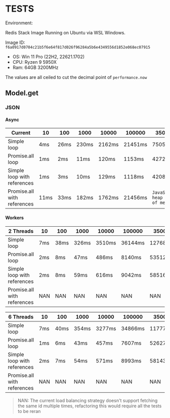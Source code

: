 # TESTS

Environment:

Redis Stack Image Running on Ubuntu via WSL Windows.

Image ID: `f6a0917d0704c21b5f6e64f817d026f96284a5b6e4349556d1852e068ec07915`

- OS: Win 11 Pro (22H2, 22621.1702)
- CPU: Ryzen 9 5950X
- Ram: 64GB 3200MHz

The values are all ceiled to cut the decimal point of `performance.now`

## Model.get

### JSON

#### Async

| Current                     | 10   | 100  | 1000  | 10000  | 100000  | 350000                          |
| --------------------------- | ---- | ---- | ----- | ------ | ------- | ------------------------------- |
| Simple loop                 | 4ms  | 26ms | 230ms | 2162ms | 21451ms | 75057ms                         |
| Promise.all loop            | 1ms  | 2ms  | 11ms  | 120ms  | 1153ms  | 4272ms                          |
| Simple loop with references | 1ms  | 3ms  | 10ms  | 129ms  | 1118ms  | 4208ms                          |
| Promise.all with references | 11ms | 33ms | 182ms | 1762ms | 21456ms | `JavaScript heap out of memory` |


#### Workers

| 2 Threads                   | 10  | 100  | 1000  | 10000  | 100000  | 350000   |
| --------------------------- | --- | ---- | ----- | ------ | ------- | -------- |
| Simple loop                 | 7ms | 38ms | 326ms | 3510ms | 36144ms | 127687ms |
| Promise.all loop            | 2ms | 8ms  | 47ms  | 486ms  | 8140ms  | 53512ms  |
| Simple loop with references | 2ms | 8ms  | 59ms  | 616ms  | 9042ms  | 58516ms  |
| Promise.all with references | NAN | NAN  | NAN   | NAN    | NAN     | NAN      |



| 6 Threads                   | 10  | 100  | 1000  | 10000  | 100000  | 350000   |
| --------------------------- | --- | ---- | ----- | ------ | ------- | -------- |
| Simple loop                 | 7ms | 40ms | 354ms | 3277ms | 34866ms | 117773ms |
| Promise.all loop            | 1ms | 6ms  | 43ms  | 457ms  | 7607ms  | 52627ms  |
| Simple loop with references | 2ms | 7ms  | 54ms  | 571ms  | 8993ms  | 58143ms  |
| Promise.all with references | NAN | NAN  | NAN   | NAN    | NAN     | NAN      |

> NAN: The current load balancing strategy doesn't support fetching the same id multiple times, refactoring this would require all the tests to be reran